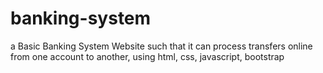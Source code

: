 # banking-system
a Basic Banking System Website such that it can process transfers online from one account to another, using html, css, javascript, bootstrap

